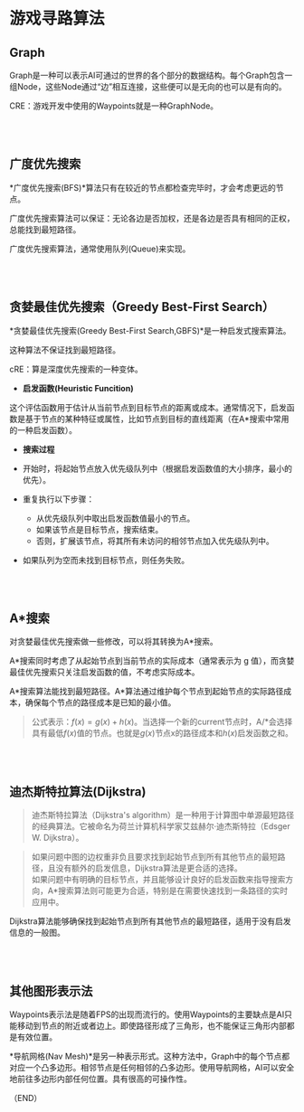 # 游戏寻路算法    

## Graph    

Graph是一种可以表示AI可通过的世界的各个部分的数据结构。每个Graph包含一组Node，这些Node通过“边”相互连接，这些便可以是无向的也可以是有向的。    

CRE：游戏开发中使用的Waypoints就是一种GraphNode。    

<br />
<br />


## 广度优先搜索      

*广度优先搜索(BFS)*算法只有在较近的节点都检查完毕时，才会考虑更远的节点。    

广度优先搜索算法可以保证：无论各边是否加权，还是各边是否具有相同的正权，总能找到最短路径。    

广度优先搜索算法，通常使用队列(Queue)来实现。    

<br />
<br />

## 贪婪最佳优先搜索（Greedy Best-First Search）    

*贪婪最佳优先搜索(Greedy Best-First Search,GBFS)*是一种启发式搜索算法。    

这种算法不保证找到最短路径。    

cRE：算是深度优先搜索的一种变体。    

- **启发函数(Heuristic Funcition)**    

这个评估函数用于估计从当前节点到目标节点的距离或成本。通常情况下，启发函数是基于节点的某种特征或属性，比如节点到目标的直线距离（在A*搜索中常用的一种启发函数）。    


- **搜索过程**    

- 开始时，将起始节点放入优先级队列中（根据启发函数值的大小排序，最小的优先）。  
- 重复执行以下步骤：  
    + 从优先级队列中取出启发函数值最小的节点。  
    + 如果该节点是目标节点，搜索结束。  
    + 否则，扩展该节点，将其所有未访问的相邻节点加入优先级队列中。  
- 如果队列为空而未找到目标节点，则任务失败。  



<br />
<br />

## A\*搜索    

对贪婪最佳优先搜索做一些修改，可以将其转换为A\*搜索。    

A\*搜索同时考虑了从起始节点到当前节点的实际成本（通常表示为 g 值），而贪婪最佳优先搜索只关注启发函数的值，不考虑实际成本。    

A\*搜索算法能找到最短路径。A\*算法通过维护每个节点到起始节点的实际路径成本，确保每个节点的路径成本是已知的最小值。    

> 公式表示：$f(x) = g(x) + h(x)$。当选择一个新的current节点时，A/*会选择具有最低$f(x)$值的节点。也就是$g(x)$节点x的路径成本和$h(x)$启发函数之和。    


<br />
<br />

## 迪杰斯特拉算法(Dijkstra)    

> 迪杰斯特拉算法（Dijkstra's algorithm）是一种用于计算图中单源最短路径的经典算法。它被命名为荷兰计算机科学家艾兹赫尔·迪杰斯特拉（Edsger W. Dijkstra）。    

> 如果问题中图的边权重非负且要求找到起始节点到所有其他节点的最短路径，且没有额外的启发信息，Dijkstra算法是更合适的选择。    
> 如果问题中有明确的目标节点，并且能够设计良好的启发函数来指导搜索方向，A*搜索算法则可能更为合适，特别是在需要快速找到一条路径的实时应用中。    

Dijkstra算法能够确保找到起始节点到所有其他节点的最短路径，适用于没有启发信息的一般图。    


<br />
<br />

## 其他图形表示法    

Waypoints表示法是随着FPS的出现而流行的。使用Waypoints的主要缺点是AI只能移动到节点的附近或者边上。即使路径形成了三角形，也不能保证三角形内部都是有效位置。    

*导航网格(Nav Mesh)*是另一种表示形式。这种方法中，Graph中的每个节点都对应一个凸多边形。相邻节点是任何相邻的凸多边形。使用导航网格，AI可以安全地前往多边形内部任何位置。具有很高的可操作性。    



（END）    

